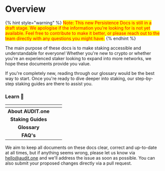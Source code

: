 # Overview

{% hint style="warning" %}
<mark style="color:red;">Note: This new Persistence Docs is still in a draft stage. We apologise if the information you're looking for is not yet available. Feel free to contribute to make it better, or please reach out to the team directly with any questions you might have.</mark>&#x20;
{% endhint %}

The main purpose of these docs is to make staking accessible and understandable for everyone! Whether you're new to crypto or whether you're an experienced staker looking to expand into more networks, we hope these documents provide you value.

If you're completely new, reading through our glossary would be the best way to start. Once you're ready to dive deeper into staking, our step-by-step staking guides are there to assist you.

### Learn :book:

<table data-card-size="large" data-view="cards"><thead><tr><th align="center"></th><th></th><th></th></tr></thead><tbody><tr><td align="center"><strong>About AUDIT.one</strong></td><td></td><td></td></tr><tr><td align="center"><strong>Staking Guides</strong></td><td></td><td></td></tr><tr><td align="center"><strong>Glossary</strong></td><td></td><td></td></tr><tr><td align="center"><strong>FAQ's</strong></td><td></td><td></td></tr></tbody></table>

We aim to keep all documents on these docs clear, correct and up-to-date at all times, but if anything seems wrong, please let us know via [hello@audit.one](mailto:hello@audit.one) and we'll address the issue as soon as possible. You can also submit your proposed changes directly via a pull request.
